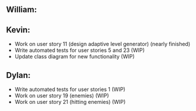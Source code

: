 ## William:
## Kevin:
- Work on user story 11 (design adaptive level generator) (nearly finished)
- Write automated tests for user stories 5 and 23 (WIP)
- Update class diagram for new functionality (WIP)
## Dylan:
- Write automated tests for user stories 1 (WIP)
- Work on user story 19 (enemies) (WIP)
- Work on user story 21 (hitting enemies) (WIP)
